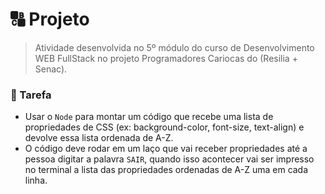 # 🔠 Projeto  
> Atividade desenvolvida no 5º módulo do curso de Desenvolvimento WEB FullStack no projeto Programadores Cariocas do (Resilia + Senac).

### 📌 Tarefa
- Usar o ``Node`` para montar um código que recebe uma
lista de propriedades de CSS (ex: background-color, font-size,
text-align) e devolve essa lista ordenada de A-Z.
- O código deve rodar em um laço que vai receber propriedades até
a pessoa digitar a palavra ``SAIR``, quando isso acontecer vai ser
impresso no terminal a lista das propriedades ordenadas de A-Z
uma em cada linha.
